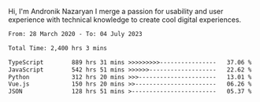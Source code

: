 Hi, I'm Andronik Nazaryan
I merge a passion for usability and user experience with technical knowledge to create cool digital experiences.


<!--START_SECTION:waka-->

```txt
From: 28 March 2020 - To: 04 July 2023

Total Time: 2,400 hrs 3 mins

TypeScript        889 hrs 31 mins >>>>>>>>>----------------   37.06 %
JavaScript        542 hrs 51 mins >>>>>>-------------------   22.62 %
Python            312 hrs 20 mins >>>----------------------   13.01 %
Vue.js            150 hrs 20 mins >>-----------------------   06.26 %
JSON              128 hrs 51 mins >------------------------   05.37 %
```

<!--END_SECTION:waka-->
